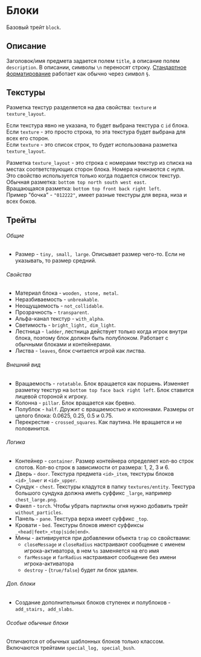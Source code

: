 # Блоки
Базовый трейт `block`.

## Описание
Заголовок/имя предмета задается полем `title`, а описание полем `description`.
В описании, символы `\n` переносят строку.
[Стандартное форматирование](https://minecraft.gamepedia.com/Formatting_codes) работает как обычно через символ `§`.

## Текстуры
Разметка текстур разделяется на два свойства: `texture` и `texture_layout`.

Если текстура явно не указана, то будет выбрана текстура с `id` блока.  
Если `texture` - это просто строка, то эта текстура будет выбрана для всех его сторон.  
Если `texture` - это список строк, то будет использована разметка `texture_layout`.

Разметка `texture_layout` - это строка с номерами текстур из списка на местах соответствующих сторон блока. Номера начинаются с нуля.  
Это свойство используется только когда подается список текстур.  
Обычная разметка: `bottom top north south west east`.  
Вращающаяся разметка: `bottom top front back right left`.  
Пример "бочка" - `"012222"`, имеет разные текстуры для верха, низа и всех боков.

## Трейты
###### Общие
- Размер - `tiny, small, large`. Описывает размер чего-то. Если не указывать, то размер средний.
###### Свойства
- Материал блока - `wooden, stone, metal`.
- Неразбиваемость - `unbreakable`.
- Неощущаемость - `not_collidable`.
- Прозрачность - `transparent`.
- Альфа-канал текстур - `with_alpha`.
- Светимость - `bright_light, dim_light`.
- Лестница - `ladder`, лестница действует только когда игрок внутри блока, поэтому блок должен быть полублоком. Работает с обычными блоками и контейнерами.
- Листва - `leaves`, блок считается игрой как листва.
###### Внешний вид
- Вращаемость - `rotatable`. Блок вращается как поршень. Изменяет разметку текстур на `bottom top face back right left`. Блок ставится лицевой стороной к игроку.
- Колонна - `pillar`. Блок вращается как бревно.
- Полублок - `half`. Дружит с вращаемостью и колоннами. Размеры от целого блока: 0.0625, 0.25, 0.5 и 0.75.
- Перекрестие - `crossed_squares`. Как паутина. Не вращается и не половинится.
###### Логика
- Контейнер - `container`. Размер контейнера определяет кол-во строк слотов. Кол-во строк в зависимости от размера: 1, 2, 3 и 6.
- Дверь - `door`. Текстура предмета `<id>_item`, текстуры блоков `<id>_lower` и `<id>_upper`.
- Сундук - `chest`. Текстуры кладутся в папку `textures/entity`. Текстура большого сундука должна иметь суффикс `_large`, например `chest_large.png`.
- Факел - `torch`. Чтобы убрать партиклы огня нужно добавить трейт `without_particles`.
- Панель - `pane`. Текстура верха имеет суффикс `_top`.
- Кровати - `bed`. Текстуры блоков имеют суффиксы `_<head|feet>_<top|side|end>`.
- Мины - активируется при добавлении объекта `trap` со свойствами:
    - `closeMessage` и `closeRadius` настраивают сообщение с именем игрока-активатора, в нем `%s` заменяется на его имя
    - `farMessage` и `farRadius` настраивают сообщение без имени игрока-активатора
    - `destroy` - (`true/false`) будет ли блок удален.
###### Доп. блоки
- Создание дополнительных блоков ступенек и полублоков - `add_stairs, add_slabs`.
###### Особые обычные блоки
Отличаются от обычных шаблонных блоков только классом. Включаются трейтами `special_log, special_bush`.